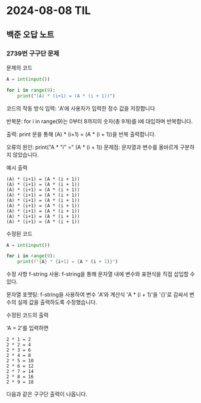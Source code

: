 # 2024-08-08 TIL

## 백준 오답 노트

### 2739번 구구단 문제
문제의 코드
```python
A = int(input())

for i in range(9):
	print("(A) * (i+1) = (A * (i + 1))")
```
코드의 작동 방식
입력: 'A'에 사용자가 입력한 정수 값을 저장합니다

반복문: for i in range(9)는 0부터 8까지의 숫자(총 9개)를 i에 대입하며 반복합니다.

출력: print 문을 통해 (A) * (i+1) = (A * (i + 1))을 반복 출력합니다.

오류의 원인: print("A * "i" =" (A * (i + 1))
문제점: 문자열과 변수를 올바르게 구분하지 않았습니다.

예시 출력
```
(A) * (i+1) = (A * (i + 1))
(A) * (i+1) = (A * (i + 1))
(A) * (i+1) = (A * (i + 1))
(A) * (i+1) = (A * (i + 1))
(A) * (i+1) = (A * (i + 1))
(A) * (i+1) = (A * (i + 1))
(A) * (i+1) = (A * (i + 1))
(A) * (i+1) = (A * (i + 1))
(A) * (i+1) = (A * (i + 1))
```

수정된 코드
```python
A = int(input())

for i in range(9):
	print(f"{A} * {i+1} = {A * (i + 1)}")
```
수정 사항
f-string 사용: f-string을 통해 문자열 내에 변수와 표현식을 직접 삽입할 수 있다.

문자열 포맷팅: f-string을 사용하여 변수 'A'와 계산식 'A * (i + 1)'을 '{}'로 감싸서 변수의 실제 값을 출력하도록 수정했습니다.

수정된 코드의 출력

'A = 2'를 입력하면
```
2 * 1 = 2
2 * 2 = 4
2 * 3 = 6
2 * 4 = 8
2 * 5 = 10
2 * 6 = 12
2 * 7 = 14
2 * 8 = 16
2 * 9 = 18
```
다음과 같은 구구단 출력이 나옵니다.
